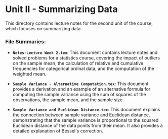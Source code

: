 # Unit II - Summarizing Data

This directory contains lecture notes for the second unit of the course, which focuses on summarizing data.

### File Summaries:

*   **`Notes-Lecture Week 2.tex`**: This document contains lecture notes and solved problems for a statistics course, covering the impact of outliers on the sample mean, the calculation of relative and cumulative frequencies for categorical ordinal data, and the computation of the weighted mean.

*   **`Sample Variance - Alternative Computation.tex`**: This document provides a derivation and an example of an alternative formula for computing the sample variance using the sum of squares of the observations, the sample mean, and the sample size.

*   **`Sample Variance and Euclidean Distance.tex`**: This document explains the connection between sample variance and Euclidean distance, demonstrating that the sample variance is proportional to the squared Euclidean distance of the data points from their mean. It also provides a detailed explanation of Bessel's correction.
